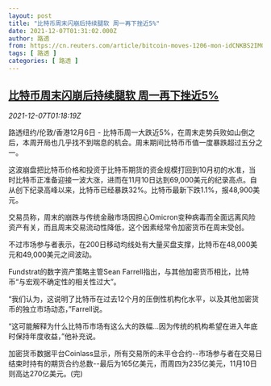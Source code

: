 ```yaml
---
layout: post
title: "比特币周末闪崩后持续腿软 周一再下挫近5%"
date: 2021-12-07T01:31:02.000Z
author: 路透
from: https://cn.reuters.com/article/bitcoin-moves-1206-mon-idCNKBS2IM048
tags: [ 路透 ]
categories: [ 路透 ]
---
```

<!--1638840662000-->
[比特币周末闪崩后持续腿软 周一再下挫近5%](https://cn.reuters.com/article/bitcoin-moves-1206-mon-idCNKBS2IM048)
------

<div>
<div><i>2021-12-07T01:18:19Z</i></div><p>路透纽约/伦敦/香港12月6日 - 比特币周一大跌近5%，在周末走势兵败如山倒之后，本周开局也几乎找不到喘息的机会。周末期间比特币币值一度暴跌超过五分之一。</p><p>这波崩盘把比特币价格和投资于比特币期货的资金规模打回到10月初的水准，当时比特币正准备迎接一波大涨，进而在11月10日达到69,000美元的纪录高点。自从创下纪录高峰以来，比特币已经暴跌32%。比特币最新下跌1.1%，报48,900美元。</p><p>交易员称，周末的崩跌与传统金融市场因担心Omicron变种病毒而全面远离风险资产有关，而且周末交易流动性降低，这个因素经常令加密货币在周末受创。</p><p>不过市场参与者表示，在200日移动均线处有大量买盘支撑，比特币在48,000美元和49,000美元之间波动。</p><p>Fundstrat的数字资产策略主管Sean Farrell指出，与其他加密货币相比，比特币“与宏观不确定性的相关性过大”。</p><p>“我们认为，这说明了比特币在过去12个月的压倒性机构化水平，以及其他加密货币的独立市场动态，”Farrell说。</p><p>“这可能解释为什么比特币市场有这么大的跌幅...因为传统的机构希望在进入年底时保持年度收益，”他补充说。</p><p>加密货币数据平台Coinlass显示，所有交易所的未平仓合约--市场参与者在交易日结束时持有的期货合约总数--最后为165亿美元，而周四为235亿美元，11月10日则高达270亿美元。(完)</p>
</div>
